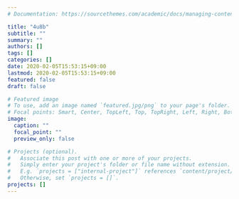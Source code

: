 ```yaml
---
# Documentation: https://sourcethemes.com/academic/docs/managing-content/

title: "4u8b"
subtitle: ""
summary: ""
authors: []
tags: []
categories: []
date: 2020-02-05T15:53:15+09:00
lastmod: 2020-02-05T15:53:15+09:00
featured: false
draft: false

# Featured image
# To use, add an image named `featured.jpg/png` to your page's folder.
# Focal points: Smart, Center, TopLeft, Top, TopRight, Left, Right, BottomLeft, Bottom, BottomRight.
image:
  caption: ""
  focal_point: ""
  preview_only: false

# Projects (optional).
#   Associate this post with one or more of your projects.
#   Simply enter your project's folder or file name without extension.
#   E.g. `projects = ["internal-project"]` references `content/project/deep-learning/index.md`.
#   Otherwise, set `projects = []`.
projects: []
---
```

